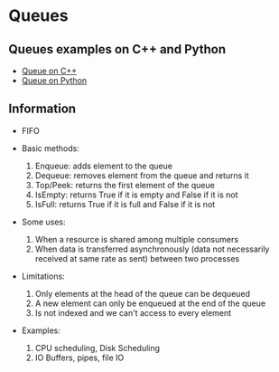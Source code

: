 # Queues
## Queues examples on C++ and Python
* [Queue on C++](queue.cpp)
* [Queue on Python](queue.py)
  
## Information

* FIFO
  
* Basic methods:
  1. Enqueue: adds element to the queue
  2. Dequeue: removes element from the queue and returns it
  3. Top/Peek: returns the first element of the queue
  4. IsEmpty: returns True if it is empty and False if it is not
  5. IsFull: returns True if it is full and False if it is not
   
* Some uses:
  1. When a resource is shared among multiple consumers
  2. When data is transferred asynchronously (data not necessarily received at same rate as sent) between two processes

* Limitations:
  1. Only elements at the head of the queue can be dequeued
  2. A new element can only be enqueued at the end of the queue
  3. Is not indexed and we can't access to every element
   
* Examples:
  1. CPU scheduling, Disk Scheduling
  2. IO Buffers, pipes, file IO